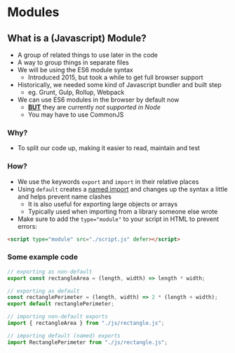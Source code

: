 # Modules

## What is a (Javascript) Module?

- A group of related things to use later in the code
- A way to group things in separate files
- We will be using the ES6 module syntax
  - Introduced 2015, but took a while to get full browser support
- Historically, we needed some kind of Javascript bundler and built step
  - eg. Grunt, Gulp, Rollup, Webpack
- We can use ES6 modules in the browser by default now
  - <ins>**BUT**</ins> they are currently _not supported in Node_
  - You may have to use CommonJS

### Why?

- To split our code up, making it easier to read, maintain and test

### How?

- We use the keywords `export` and `import` in their relative places
- Using `default` creates a <ins>named import</ins> and changes up the syntax a little and helps prevent name clashes
  - It is also useful for exporting large objects or arrays
  - Typically used when importing from a library someone else wrote
- Make sure to add the `type="module"` to your script in HTML to prevent errors:

```html
<script type="module" src="./script.js" defer></script>
```

### Some example code

```js
// exporting as non-default
export const rectangleArea = (length, width) => length * width;

// exporting as default
const rectanglePerimeter = (length, width) => 2 * (length + width);
export default rectanglePerimeter;
```

```js
// importing non-default exports
import { rectangleArea } from "./js/rectangle.js";

// importing default (named) exports
import RectanglePerimeter from "./js/rectangle.js";
```
